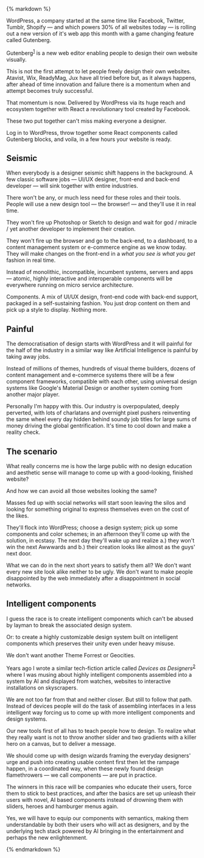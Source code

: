 {% markdown %}

WordPress, a company started at the same time like Facebook, Twitter, Tumblr, Shopify &mdash; and which powers 30% of all websites today &mdash; is rolling out a new version of it's web app this month with a game changing feature called Gutenberg.

Gutenberg<sup id="footnote--1">[1](#footnotes--1)</sup> is a new web editor enabling people to design their own website visually.

This is not the first attempt to let people freely design their own websites. Atavist, Wix, ReadyMag, Jux have all tried before but, as it always happens, after ahead of time innovation and failure there is a momentum when and attempt becomes truly successful.

That momentum is now. Delivered by WordPress via its huge reach and ecosystem together with React a revolutionary tool created by Facebook.

These two put together can't miss making everyone a designer.

Log in to WordPress, throw together some React components called Gutenberg blocks, and voila, in a few hours your website is ready.

## Seismic

When everybody is a designer seismic shift happens in the background. A few classic software jobs &mdash; UI/UX designer, front-end and back-end developer &mdash; will sink together with entire industries.

There won't be any, or much less need for these roles and their tools. People will use a new design tool &mdash; the browser! &mdash; and they'll use it in real time.

They won't fire up Photoshop or Sketch to design and wait for god / miracle / yet another developer to implement their creation.

They won't fire up the browser and go to the back-end, to a dashboard, to a content management system or e-commerce engine as we know today. They will make changes on the front-end in a _what you see is what you get_ fashion in real time.

Instead of monolithic, incompatible, incumbent systems, servers and apps &mdash; atomic, highly interactive and interoperable components will be everywhere running on micro service architecture.

Components. A mix of UI/UX design, front-end code with back-end support, packaged in a self-sustaining fashion. You just drop content on them and pick up a style to display. Nothing more.

## Painful

The democratisation of design starts with WordPress and it will painful for the half of the industry in a similar way like Artificial Intelligence is painful by taking away jobs.

Instead of millions of themes, hundreds of visual theme builders, dozens of content management and e-commerce systems there will be a few component frameworks, compatible with each other, using universal design systems like Google's Material Design or another system coming from another major player.

Personally I'm happy with this. Our industry is overpopulated, deeply perverted, with lots of charlatans and overnight pixel pushers reinventing the same wheel every day hidden behind soundy job titles for large sums of money driving the global gentrification. It's time to cool down and make a reality check.

## The scenario

What really concerns me is how the large public with no design education and aesthetic sense will manage to come up with a good-looking, finished website?

And how we can avoid all those websites looking the same?

Masses fed up with social networks will start soon leaving the silos and looking for something original to express themselves even on the cost of the likes.

They'll flock into WordPress; choose a design system; pick up some components and color schemes; in an afternoon they'll come up with the solution, in ecstasy. The next day they'll wake up and realize a.) they won't win the next Awwwards and b.) their creation looks like almost as the guys' next door.

What we can do in the next short years to satisfy them all? We don't want every new site look alike neither to be ugly. We don't want to make people disappointed by the web immediately after a disappointment in social networks.

## Intelligent components

I guess the race is to create intelligent components which can't be abused by layman to break the associated design system.

Or: to create a highly customizable design system built on intelligent components which preserves their unity even under heavy misuse.

We don't want another Theme Forrest or Geocities.

Years ago I wrote a similar tech-fiction article called _Devices as Designers_<sup id="footnote--2">[2](#footnotes--2)</sup> where I was musing about highly intelligent components assembled into a system by AI and displayed from watches, websites to interactive installations on skyscrapers.

We are not too far from that and neither closer. But still to follow that path. Instead of devices people will do the task of assembling interfaces in a less intelligent way forcing us to come up with more intelligent components and design systems.

Our new tools first of all has to teach people how to design. To realize what they really want is not to throw another slider and two gradients with a killer hero on a canvas, but to deliver a message.

We should come up with design wizards framing the everyday designers' urge and push into creating usable content first then let the rampage happen, in a coordinated way, when these newly found design flamethrowers &mdash; we call components &mdash; are put in practice.

The winners in this race will be companies who educate their users, force them to stick to best practices, and after the basics are set up unleash their users with novel, AI based components instead of drowning them with sliders, heroes and hamburger menus again.

Yes, we will have to equip our components with semantics, making them understandable by both their users who will act as designers, and by the underlying tech stack powered by AI bringing in the entertainment and perhaps the new enlightenment.

{% endmarkdown %}
